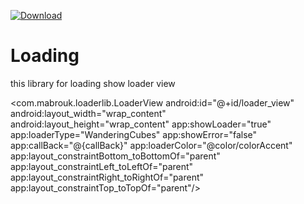 [ ![Download](https://api.bintray.com/packages/suchox/Android/com.mabrouk.loaderlib/images/download.svg) ](https://bintray.com/suchox/Android/com.mabrouk.loaderlib/_latestVersion)

# Loading
this library for loading show loader view 


<com.mabrouk.loaderlib.LoaderView
            android:id="@+id/loader_view"
            android:layout_width="wrap_content"
            android:layout_height="wrap_content"
            app:showLoader="true"
            app:loaderType="WanderingCubes"
            app:showError="false"
            app:callBack="@{callBack}"
            app:loaderColor="@color/colorAccent"
            app:layout_constraintBottom_toBottomOf="parent"
            app:layout_constraintLeft_toLeftOf="parent"
            app:layout_constraintRight_toRightOf="parent"
            app:layout_constraintTop_toTopOf="parent"/>
